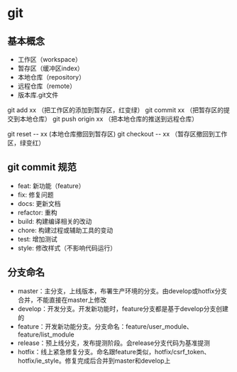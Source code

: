 # git

## 基本概念

- 工作区（workspace）
- 暂存区（缓冲区index）
- 本地仓库（repository）
- 远程仓库（remote）
- 版本库.git文件

git add xx （把工作区的添加到暂存区，红变绿）
git commit xx （把暂存区的提交到本地仓库）
git push origin xx （把本地仓库的推送到远程仓库）

git reset -- xx (本地仓库撤回到暂存区)
git checkout -- xx （暂存区撤回到工作区，绿变红）

## git commit 规范
- feat: 新功能（feature）
- fix: 修复问题
- docs: 更新文档
- refactor: 重构
- build: 构建编译相关的改动
- chore: 构建过程或辅助工具的变动
- test: 增加测试
- style: 修改样式（不影响代码运行）


## 分支命名

- master：主分支，上线版本，布署生产环境的分支。由develop或hotfix分支合并，不能直接在master上修改
- develop：开发分支。开发新功能时，feature分支都是基于develop分支创建的
- feature：开发新功能分支。分支命名：feature/user_module、feature/list_module
- release：预上线分支，发布提测阶段。会release分支代码为基准提测
- hotfix：线上紧急修复分支。命名跟feature类似，hotfix/csrf_token、hotfix/ie_style。修复完成后合并到master和develop上



